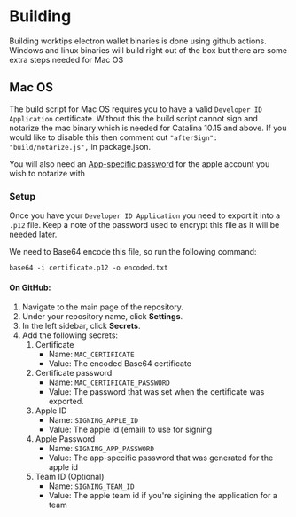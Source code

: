 # Building

Building worktips electron wallet binaries is done using github actions. Windows and linux binaries will build right out of the box but there are some extra steps needed for Mac OS

## Mac OS

The build script for Mac OS requires you to have a valid `Developer ID Application` certificate. Without this the build script cannot sign and notarize the mac binary which is needed for Catalina 10.15 and above.
If you would like to disable this then comment out `"afterSign": "build/notarize.js",` in package.json.

You will also need an [App-specific password](https://support.apple.com/en-al/HT204397) for the apple account you wish to notarize with

### Setup

Once you have your `Developer ID Application` you need to export it into a `.p12` file. Keep a note of the password used to encrypt this file as it will be needed later.

We need to Base64 encode this file, so run the following command:

```
base64 -i certificate.p12 -o encoded.txt
```

#### On GitHub:

1.  Navigate to the main page of the repository.
2.  Under your repository name, click **Settings**.
3.  In the left sidebar, click **Secrets**.
4.  Add the following secrets:
    1.  Certificate
        - Name: `MAC_CERTIFICATE`
        - Value: The encoded Base64 certificate
    2.  Certificate password
        - Name: `MAC_CERTIFICATE_PASSWORD`
        - Value: The password that was set when the certificate was exported.
    3.  Apple ID
        - Name: `SIGNING_APPLE_ID`
        - Value: The apple id (email) to use for signing
    4.  Apple Password
        - Name: `SIGNING_APP_PASSWORD`
        - Value: The app-specific password that was generated for the apple id
    5.  Team ID (Optional)
        - Name: `SIGNING_TEAM_ID`
        - Value: The apple team id if you're sigining the application for a team
